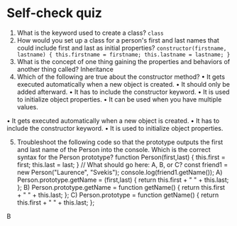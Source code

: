 # Self-check quiz
1. What is the keyword used to create a class?
`class`
2. How would you set up a class for a person's first and last names that could
include first and last as initial properties?
`constructor(firstname, lastname) { this.firstname = firstname; this.lastname = lastname; }`
3. What is the concept of one thing gaining the properties and behaviors of
another thing called?
Inheritance
4. Which of the following are true about the constructor method?
• It gets executed automatically when a new object is created.
• It should only be added afterward.
• It has to include the constructor keyword.
• It is used to initialize object properties.
• It can be used when you have multiple values.

• It gets executed automatically when a new object is created.
• It has to include the constructor keyword.
• It is used to initialize object properties.

5. Troubleshoot the following code so that the prototype outputs the first and
last name of the Person into the console. Which is the correct syntax for the
Person prototype?
function Person(first,last) {
this.first = first;
this.last = last;
}
// What should go here: A, B, or C?
const friend1 = new Person("Laurence", "Svekis");
console.log(friend1.getName());
A)
Person.prototype.getName = (first,last) {
return this.first + " " + this.last;
};
B)
Person.prototype.getName = function getName() {
return this.first + " " + this.last;
};
C)
Person.prototype = function getName() {
return this.first + " " + this.last;
};

B
